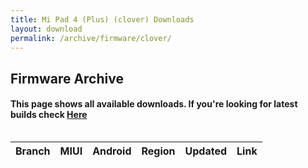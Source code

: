 ```yaml
---
title: Mi Pad 4 (Plus) (clover) Downloads
layout: download
permalink: /archive/firmware/clover/
---
```


## Firmware Archive
#### This page shows all available downloads. If you're looking for latest builds check [Here](/firmware/clover/)


<div style="overflow-x:auto;">
<table id="firmware" class="compact row-border" style="width:100%">
    <thead>
        <tr>
            <th>Branch</th>
            <th>MIUI</th>
            <th>Android</th>
            <th>Region</th>
            <th>Updated</th>
            <th>Link</th>
        </tr>
    </thead>
    <script>loadFirmwareDownloads('clover', 'full')</script>
</table>
</div>
